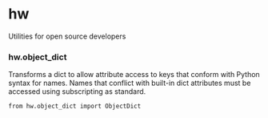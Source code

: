# hw

Utilities for open source developers

### hw.object_dict

Transforms a dict to allow attribute access to keys that conform with Python syntax
for names. Names that conflict with built-in dict attributes must be accessed using
subscripting as standard.

    from hw.object_dict import ObjectDict
